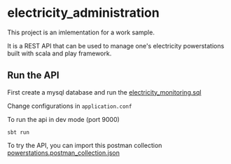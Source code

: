 
# electricity_administration
This project is an imlementation for a work sample.

It is a REST API that can be used to manage one's electricity powerstations built with scala and play framework.

## Run the API
First create a mysql database and run the [electricity_monitoring.sql](https://github.com/eilite/electricity_administration/blob/master/etc/electricity_monitoring.sql)

Change configurations in `application.conf`

To run the api in dev mode (port 9000)
```
sbt run 
```


To try the API, you can import this postman collection [powerstations.postman_collection.json](https://github.com/eilite/electricity_administration/blob/master/etc/powerstations.postman_collection.json)
